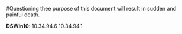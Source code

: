 #Questioning thee purpose of this document will result in sudden and painful death.

**DSWin10**: 10.34.94.6
	 10.34.94.1